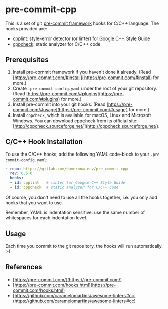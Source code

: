 # pre-commit-cpp

This is a set of git [pre-commit framework](https://pre-commit.com/) hooks for C/C++ language. The hooks provided are:

* [cpplint](https://github.com/cpplint/cpplint): style-error detector (or linter) for [Google C++ Style Guide](http://google.github.io/styleguide/cppguide.html)
* [cppcheck](http://cppcheck.sourceforge.net/): static analyzer for C/C++ code

## Prerequisites

1. Install pre-commit framework if you haven't done it already. 
(Read [https://pre-commit.com/#install](https://pre-commit.com/#install) for more.)
2. Create `.pre-commit-config.yaml` under the root of your git repository.
(Read [https://pre-commit.com/#plugins](https://pre-commit.com/#plugins) for more.)
3. Install pre-commit into your git hooks. 
(Read [https://pre-commit.com/#usage](https://pre-commit.com/#usage) for more.)
4. Install `cppcheck`, which is available for macOS, Linux and Microsoft Windows. 
You can download cppcheck from its official site: 
[http://cppcheck.sourceforge.net/](http://cppcheck.sourceforge.net/).

## C/C++ Hook Installation

To use the C/C++ hooks, add the following YAML code-block to your `.pre-commit-config.yaml`:

```yaml
- repo: https://gitlab.com/daverona-env/pre-commit-cpp
  rev: 0.5.0
  hooks:
  - id: cpplint   # linter for Google C++ Style Guide
  - id: cppcheck  # static analyzer for C/C++ code
```

Of course, you don't need to use all the hooks together, i.e.
you only add hooks that you want to use.

Remember, YAML is indentation sensitive: use the same number of whitespaces for 
each indentation level.

## Usage

Each time you commit to the git repository, the hooks will run automatically. :-)

## References

* [https://pre-commit.com/](https://pre-commit.com/)
* [https://pre-commit.com/hooks.html](https://pre-commit.com/hooks.html)
* [https://github.com/caramelomartins/awesome-linters#cc](https://github.com/caramelomartins/awesome-linters#cc)
